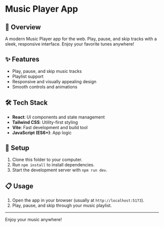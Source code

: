 # Music Player App

## 🎵 Overview

A modern Music Player app for the web. Play, pause, and skip tracks with a sleek, responsive interface. Enjoy your favorite tunes anywhere!

## ✨ Features

- Play, pause, and skip music tracks
- Playlist support
- Responsive and visually appealing design
- Smooth controls and animations

## 🛠️ Tech Stack

- **React**: UI components and state management
- **Tailwind CSS**: Utility-first styling
- **Vite**: Fast development and build tool
- **JavaScript (ES6+)**: App logic

## 🚀 Setup

1. Clone this folder to your computer.
2. Run `npm install` to install dependencies.
3. Start the development server with `npm run dev`.

## 📋 Usage

1. Open the app in your browser (usually at `http://localhost:5173`).
2. Play, pause, and skip through your music playlist.

---

Enjoy your music anywhere!
